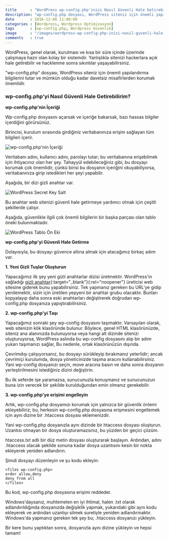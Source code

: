```yaml
---
title      : "WordPress wp-config.php'inizi Nasıl Güvenli Hale Getirebilirsiniz?"
description: "wp-config.php dosyası, WordPress siteniz için önemli yapılandırma bilgilerini tutar ve mümkün olduğu kadar davetsiz misafirlerden korumak önemlidir."
date       : 2016-12-08 11:00:00
categories : [Wordpress, Wordpress Optimizasyon]
tags       : [wp-config.php, Wordpress Güvenlik]
image      : "/images/wordpress-wp-config-php-inizi-nasil-guvenli-hale-getirebilirsiniz.png"
comments   : true
---
```


WordPress, genel olarak, kurulması ve kısa bir süre içinde üzerinde çalışmaya hazır olan kolay bir sistemdir. Yanlışlıkla sitenizi hackerlara açık hale getirebilir ve hacklenme sonra sıkıntılar yaşayabilirsiniz.

"wp-config.php" dosyası, WordPress siteniz için önemli yapılandırma bilgilerini tutar ve mümkün olduğu kadar davetsiz misafirlerden korumak önemlidir.

### wp-config.php'yi Nasıl Güvenli Hale Getirebilirim?

**wp-config.php'nin İçeriği**

Wp-config.php dosyasını açarsak ve içeriğe bakarsak, bazı hassas bilgiler içerdiğini görürsünüz.

Birincisi, kurulum sırasında girdiğiniz veritabanınıza erişim sağlayan tüm bilgileri içerir.

![wp-config.php'nin İçeriği](https://ahmetcadirci.com.tr/images/galeri/wordpress-wp-config-php.png "wp-config.php'nin İçeriği")

Veritabanı adını, kullanıcı adını, parolayı tutar; bu veritabanına erişebilmek için ihtiyacınız olan her şey. Tahayyül edebileceğiniz gibi, bu dosyayı korumak çok önemlidir, çünkü birisi bu dosyanın içeriğini okuyabiliyorsa, veritabanınıza girip istedikleri her şeyi yapabilir.

Aşağıda, bir dizi gizli anahtar var.

![WordPress Secret Key Salt](https://ahmetcadirci.com.tr/images/galeri/wordpress-secret-key-salt.png "WordPress Secret Key Salt")

Bu anahtar web sitenizi güvenli hale getirmeye yardımcı olmak için çeşitli şekillerde çalışır. 

Aşağıda, güvenlikle ilgili çok önemli bilgilerin bir başka parçası olan tablo öneki bulunmaktadır.

![WordPress Tablo Ön Eki](https://ahmetcadirci.com.tr/images/galeri/wordpress-tablo-on-eki.png "WordPress Tablo Ön Eki")

**wp-config.php'yi Güvenli Hale Getirme**

Dolayısıyla, bu dosyayı güvence altına almak için atacağımız birkaç adım var.

**1. Yeni Gizli Tuşlar Oluşturun**

Yapacağımız ilk şey yeni gizli anahtarlar dizisi üretmektir. WordPress'in sağladığı [gizli anahtar](https://api.wordpress.org/secret-key/1.1/salt/){:target="_blank"}{:rel="noopener"} üreticisi web sitesine giderek bunu yapabilirsiniz. Tek yapmanız gereken bu URL'ye gidip yenilemektir, sizin için üretilen yepyeni bir anahtar grubu olacaktır. Bunları kopyalayıp daha sonra eski anahtarları değiştirerek doğrudan wp-config.php dosyanıza yapıştırabilirsiniz.

**2. wp-config.php'yi Taşı**

Yapacağımız sonraki şey wp-config dosyasını taşımaktır. Varsayılan olarak, web sitenizin kök klasöründe bulunur. Böylece, genel HTML klasörünüzde, siteniz ana alanınızda bulunuyorsa veya hangi alt dizinde sitenizi oluşturuyorsa, WordPress aslında bu wp-config dosyasını alıp bir adım yukarı taşımanızı sağlar, Bu nedenle, ortak klasörünüzün dışında.

Çevrimdışı çalışıyorsanız, bu dosyayı sürükleyip bırakmanız yeterlidir; ancak çevrimiçi kurulumda, dosya yöneticinizde taşıma aracını kullanabilirsiniz. Yani wp-config dosyanızı seçin, move aracına basın ve daha sonra dosyanın yerleştirilmesini istediğiniz dizini değiştirin.

Bu ilk seferde işe yaramazsa, sunucunuzla konuşmanız ve sunucunuzun buna izin verecek bir şekilde kurulduğundan emin olmanız gerekebilir.

**3. wp-config.php'ye erişimi engelleyin**

Artık, wp-config.php dosyamızı korumak için yalnızca bir güvenlik önlemi ekleyebiliriz; bu, herkesin wp-config.php dosyasına erişmesini engellemek için aynı dizine bir .htaccess dosyası eklemenizdir.

Yani wp-config.php dosyanızla aynı dizinde bir htaccess dosyası oluşturun. Uzantısı olmayan bir dosya oluşturamazsınız, bu yüzden bir geçici çözüm.

htaccess.txt adlı bir düz metin dosyası oluşturarak başlayın. Ardından, adını .htaccess olacak şekilde sonuna kadar dosya uzantısını kesin bir nokta ekleyerek yeniden adlandırın.

Şimdi dosyayı düzenleyin ve şu kodu ekleyin:

```
<files wp-config.php>
order allow,deny
deny from all
</files>
```

Bu kod, wp-config.php dosyasına erişimi reddeder.

Windows'daysanız, muhtemelen en iyi ihtimal, halen .txt olarak adlandırıldığında dosyanızda değişiklik yapmak, yukarıdaki gibi aynı kodu ekleyerek ve ardından uzantıyı silmek suretiyle yeniden adlandırmaktır. Windows'da yapmanız gereken tek şey bu; .htaccess dosyanızı yükleyin.

Bir kere bunu yaptıktan sonra, dosyanızla aynı dizine yükleyin ve hepsi tamam!

